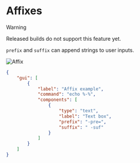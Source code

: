 # Affixes

> [!WARNING]
> Released builds do not support this feature yet.

`prefix` and `suffix` can append strings to user inputs.

![Affix](https://github.com/user-attachments/assets/15910d56-26b5-4f90-8294-602bec9383d3)

```json
{
    "gui": [
        {
            "label": "Affix example",
            "command": "echo %-%",
            "components": [
                {
                    "type": "text",
                    "label": "Text box",
                    "prefix": "-pre=",
                    "suffix": " -suf"
                }
            ]
        }
    ]
}
```
